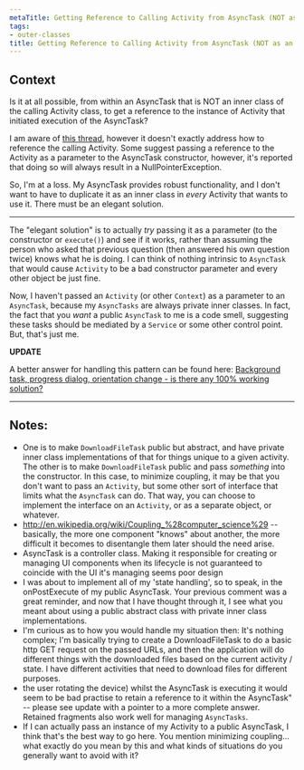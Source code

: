 ```yaml
---
metaTitle: Getting Reference to Calling Activity from AsyncTask (NOT as an inner class)
tags:
- outer-classes
title: Getting Reference to Calling Activity from AsyncTask (NOT as an inner class)
---
```


## Context

Is it at all possible, from within an AsyncTask that is NOT an inner class of the calling Activity class, to get a reference to the instance of Activity that initiated execution of the AsyncTask?


I am aware of [this thread](https://stackoverflow.com/questions/2379233/android-asynctask-in-external-class), however it doesn't exactly address how to reference the calling Activity. Some suggest passing a reference to the Activity as a parameter to the AsyncTask constructor, however, it's reported that doing so will always result in a NullPointerException.


So, I'm at a loss. My AsyncTask provides robust functionality, and I don't want to have to duplicate it as an inner class in *every* Activity that wants to use it. There must be an elegant solution.



---

The "elegant solution" is to actually *try* passing it as a parameter (to the constructor or `execute()`) and see if it works, rather than assuming the person who asked that previous question (then answered his own question twice) knows what he is doing. I can think of nothing intrinsic to `AsyncTask` that would cause `Activity` to be a bad constructor parameter and every other object be just fine.


Now, I haven't passed an `Activity` (or other `Context`) as a parameter to an `AsyncTask`, because my `AsyncTasks` are always private inner classes. In fact, the fact that you *want* a public `AsyncTask` to me is a code smell, suggesting these tasks should be mediated by a `Service` or some other control point. But, that's just me.


**UPDATE**


A better answer for handling this pattern can be found here: [Background task, progress dialog, orientation change - is there any 100% working solution?](https://stackoverflow.com/questions/3821423/background-task-progress-dialog-orientation-change-is-there-any-100-working/3821998#3821998)



---

## Notes:

- One is to make `DownloadFileTask` public but abstract, and have private inner class implementations of that for things unique to a given activity. The other is to make `DownloadFileTask` public and pass *something* into the constructor. In this case, to minimize coupling, it may be that you don't want to pass an `Activity`, but some other sort of interface that limits what the `AsyncTask` can do. That way, you can choose to implement the interface on an `Activity`, or as a separate object, or whatever.
- http://en.wikipedia.org/wiki/Coupling_%28computer_science%29 -- basically, the more one component "knows" about another, the more difficult it becomes to disentangle them later should the need arise.
- AsyncTask is a controller class. Making it responsible for creating or managing UI components when its lifecycle is not guaranteed to coincide with the UI it's managing seems poor design
- I was about to implement all of my 'state handling', so to speak, in the onPostExecute of my public AsyncTask. Your previous comment was a great reminder, and now that I have thought through it, I see what you meant about using a public abstract class with private inner class implementations.
- I'm curious as to how you would handle my situation then: It's nothing complex; I'm basically trying to create a DownloadFileTask to do a basic http GET request on the passed URLs, and then the application will do different things with the downloaded files based on the current activity / state. I have different activities that need to download files for different purposes.
- the user rotating the device) whilst the AsyncTask is executing it would seem to be bad practise to retain a reference to it within the AsyncTask" -- please see update with a pointer to a more complete answer. Retained fragments also work well for managing `AsyncTasks`.
- If I can actually pass an instance of my Activity to a public AsyncTask, I think that's the best way to go here. You mention minimizing coupling... what exactly do you mean by this and what kinds of situations do you generally want to avoid with it?
